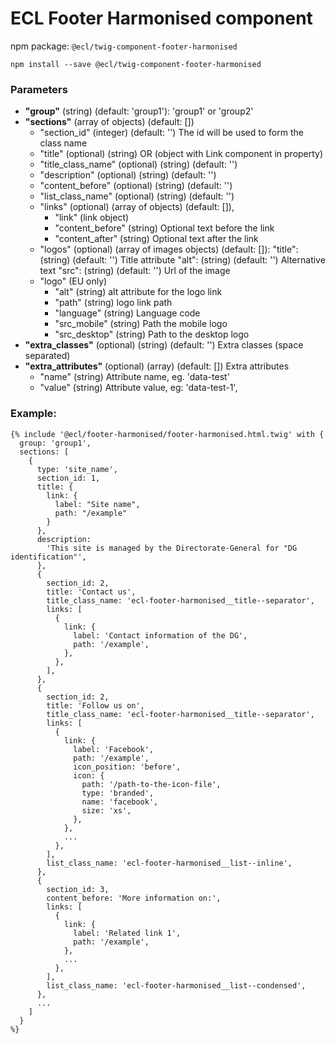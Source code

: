 # ECL Footer Harmonised component

npm package: `@ecl/twig-component-footer-harmonised`

```shell
npm install --save @ecl/twig-component-footer-harmonised
```

### Parameters

- **"group"** (string) (default: 'group1'): 'group1' or 'group2'
- **"sections"** (array of objects) (default: [])
  - "section_id" (integer) (default: '') The id will be used to form the class name
  - "title" (optional) (string) OR (object with Link component in property)
  - "title_class_name" (optional) (string) (default: '')
  - "description" (optional) (string) (default: '')
  - "content_before" (optional) (string) (default: '')
  - "list_class_name" (optional) (string) (default: '')
  - "links" (optional) (array of objects) (default: []),
    - "link" (link object)
    - "content_before" (string) Optional text before the link
    - "content_after" (string) Optional text after the link
  - "logos" (optional) (array of images objects) (default: []):
    "title": (string) (default: '') Title attribute
    "alt": (string) (default: '') Alternative text
    "src": (string) (default: '') Url of the image
  - "logo" (EU only)
    - "alt" (string) alt attribute for the logo link
    - "path" (string) logo link path
    - "language" (string) Language code
    - "src_mobile" (string) Path the mobile logo
    - "src_desktop" (string) Path to the desktop logo
- **"extra_classes"** (optional) (string) (default: '') Extra classes (space separated)
- **"extra_attributes"** (optional) (array) (default: []) Extra attributes
  - "name" (string) Attribute name, eg. 'data-test'
  - "value" (string) Attribute value, eg: 'data-test-1',

### Example:

<!-- prettier-ignore -->
```twig
{% include '@ecl/footer-harmonised/footer-harmonised.html.twig' with { 
  group: 'group1', 
  sections: [ 
    { 
      type: 'site_name', 
      section_id: 1,
      title: { 
        link: { 
          label: "Site name", 
          path: "/example" 
        } 
      }, 
      description: 
        'This site is managed by the Directorate-General for "DG identification"', 
      }, 
      { 
        section_id: 2, 
        title: 'Contact us', 
        title_class_name: 'ecl-footer-harmonised__title--separator', 
        links: [ 
          { 
            link: { 
              label: 'Contact information of the DG', 
              path: '/example', 
            }, 
          }, 
        ], 
      }, 
      { 
        section_id: 2, 
        title: 'Follow us on', 
        title_class_name: 'ecl-footer-harmonised__title--separator', 
        links: [ 
          { 
            link: { 
              label: 'Facebook', 
              path: '/example', 
              icon_position: 'before', 
              icon: { 
                path: '/path-to-the-icon-file', 
                type: 'branded', 
                name: 'facebook', 
                size: 'xs', 
              }, 
            }, 
            ... 
          }, 
        ], 
        list_class_name: 'ecl-footer-harmonised__list--inline', 
      }, 
      { 
        section_id: 3,
        content_before: 'More information on:', 
        links: [ 
          { 
            link: { 
              label: 'Related link 1', 
              path: '/example', 
            }, 
            ... 
          }, 
        ], 
        list_class_name: 'ecl-footer-harmonised__list--condensed', 
      }, 
      ... 
    ] 
  } 
%}
```
